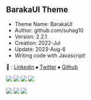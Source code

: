 ## BarakaUI Theme
- Theme Name: BarakaUI
- Author: github.com/suhag10
- Version: 2.2.1
- Creation: 2022-Jul
- Update: 2023-Aug-6
- Writing code with Javascript!

<!-- ### link -->
&#128279;  : [Linkedin](https://www.linkedin.com/in/suhag11/ "Linkedin") &#10625; [Twitter](https://twitter.com/suhag41 "Twitter") &#10625; [Github](https://github.com/suhag10 "Github")

<!-- ### code used -->
 ![](https://img.shields.io/badge/HTML5-gray?logo=html5) ![](https://img.shields.io/badge/CSS3-gray?logo=css3) ![](https://img.shields.io/badge/SASS-gray?logo=sass) ![](https://img.shields.io/badge/Javascript-gray?logo=javascript)

<!-- ### Update info -->
![](https://img.shields.io/badge/Creation-Jul%202022-green) ![](https://img.shields.io/badge/Update-Aug%202023-teal) ![](https://img.shields.io/badge/Version-v2.2.1-blue)